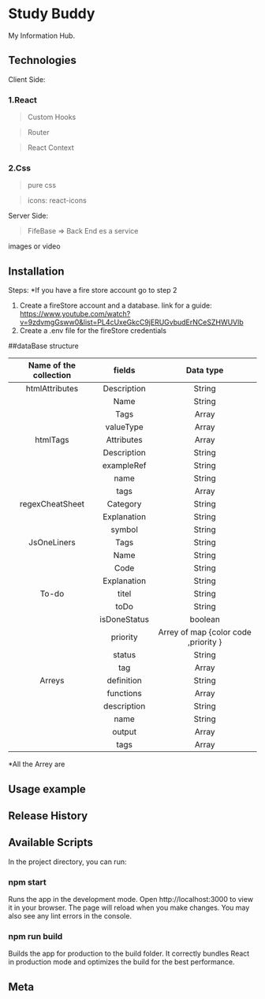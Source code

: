 # Study Buddy
My Information Hub.

## Technologies
Client Side:

### 1.React
 
 >Custom Hooks
 
 >Router
 
 >React Context

### 2.Css
  
  >pure css
  
  >icons: react-icons
  
Server Side: 

>FifeBase => Back End es a service


images or video

## Installation
Steps:
*If you have a fire store account go to step 2
1.	Create a fireStore account and a database. link for a guide: https://www.youtube.com/watch?v=9zdvmgGsww0&list=PL4cUxeGkcC9jERUGvbudErNCeSZHWUVlb
2.	Create a .env file for the fireStore credentials



##dataBase structure

| Name of the collection | fields | Data type |
| :---: | :---: | :---: | 
| htmlAttributes | Description | String | 
|  | Name| String  | 
|  | Tags| Array  | 
|  | valueType| Array  | 
| htmlTags | Attributes| Array  |
|  | Description| String  |
|  | exampleRef| String  |
|  | name| String  |
|  | tags| Array  |
| regexCheatSheet | Category| String  |
|  | Explanation| String  |
|  | symbol| String  |
| JsOneLiners | Tags| String  |
|  | Name| String  |
|  | Code| String  |
|  | Explanation| String  |
| To-do | titel| String  |
|  | toDo| String  |
|  | isDoneStatus| boolean  |
|  | priority| Arrey of map  {color code <string>,priority <string>}  |
|  | status| String  |
|  | tag| Array  |
| Arreys | definition| String  |
|  | functions| Array  |
|  | description| String  |
|  | name| String  |
|  | output| Array   |
|  | tags| Array  |

*All the Arrey are <string>

## Usage example
## Release History
## Available Scripts
In the project directory, you can run:
### npm start
Runs the app in the development mode.
Open http://localhost:3000 to view it in your browser. The page will reload when you make changes.
You may also see any lint errors in the console.
### npm run build
Builds the app for production to the build folder.
It correctly bundles React in production mode and optimizes the build for the best performance.
## Meta



